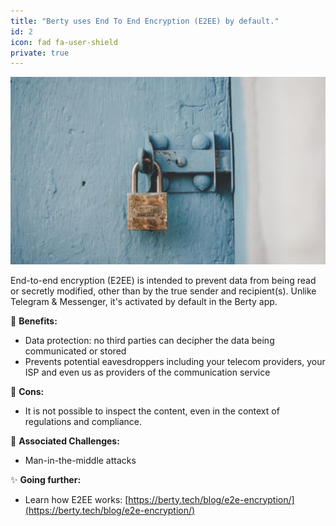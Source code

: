 ```yaml
---
title: "Berty uses End To End Encryption (E2EE) by default."
id: 2
icon: fad fa-user-shield
private: true
---
```


![Berty uses End To End Encryption (E2EE) by default.](photo-1588689653688-9b312cd6bc2b.jpeg)

End-to-end encryption (E2EE) is intended to prevent data from being read or secretly modified, other than by the true sender and recipient(s). Unlike Telegram & Messenger, it's activated by default in the Berty app. 

🚀 **Benefits:**

- Data protection: no third parties can decipher the data being communicated or stored
- Prevents potential eavesdroppers including your telecom providers, your ISP and even us as providers of the communication service

🤨 **Cons:**

- It is not possible to inspect the content, even in the context of regulations and compliance.

 💪 **Associated Challenges:**

- Man-in-the-middle attacks

✨ **Going further:**

- Learn how E2EE works: [https://berty.tech/blog/e2e-encryption/](https://berty.tech/blog/e2e-encryption/)
